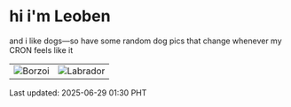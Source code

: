 # hi i'm Leoben

and i like dogs—so have some random dog pics that change whenever my CRON feels like it

|  |  |
|--------|----------|
| ![Borzoi](https://random-dog-vercel.vercel.app/api/random-borzoi?v=1751131814) | ![Labrador](https://random-dog-vercel.vercel.app/api/random-labrador?v=1751131814) |

Last updated: 2025-06-29 01:30 PHT
